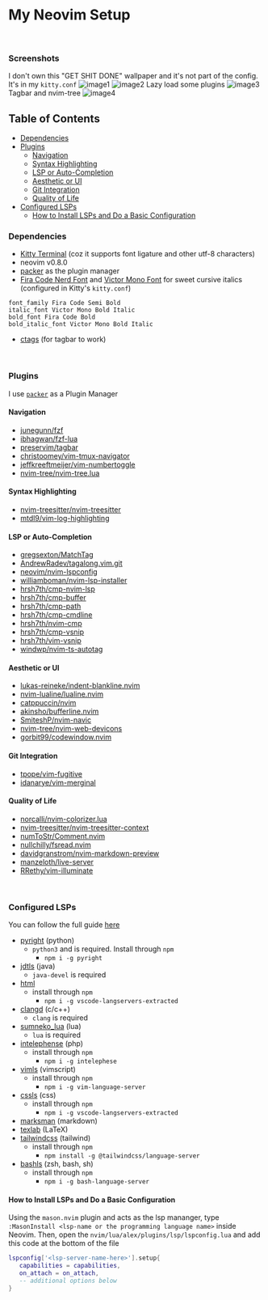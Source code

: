 # My Neovim Setup

<br>

### Screenshots

I don't own this "GET SHIT DONE" wallpaper and it's not part of the config. It's in my ```kitty.conf```
![image1](./assets/images/img1.png)
![image2](./assets/images/img2.png)
Lazy load some plugins
![image3](./assets/images/img3.png)
Tagbar and nvim-tree
![image4](./assets/images/img4.png)

## Table of Contents
* [Dependencies](#dependencies)
* [Plugins](#plugins)
   + [Navigation](#navigation)
   + [Syntax Highlighting](#syntax-highlighting)
   + [LSP or Auto-Completion](#lsp-or-auto-completion)
   + [Aesthetic or UI](#aesthetic-or-ui)
   + [Git Integration](#git-integration)
   + [Quality of Life](#quality-of-life)
* [Configured LSPs](#configured-lsps)
   + [How to Install LSPs and Do a Basic Configuration](#how-to-install-lsps-and-do-a-basic-configuration)
<!-- + [To Do/s](#to-dos) -->

### Dependencies
* [Kitty Terminal](https://github.com/kovidgoyal/kitty) (coz it supports font ligature and other utf-8 characters)
* neovim v0.8.0
* [packer](https://github.com/wbthomason/packer.nvim) as the plugin manager
* [Fira Code Nerd Font](https://github.com/ryanoasis/nerd-fonts/tree/master/patched-fonts/FiraCode)
   and [Victor Mono Font](https://github.com/rubjo/victor-mono) for sweet cursive italics
   (configured in Kitty's ```kitty.conf```)
```
font_family Fira Code Semi Bold
italic_font Victor Mono Bold Italic
bold_font Fira Code Bold
bold_italic_font Victor Mono Bold Italic
```
* [ctags](https://github.com/universal-ctags/ctags) (for tagbar to work)

<br>

### Plugins

I use [```packer```](https://github.com/wbthomason/packer.nvim) as a Plugin Manager

#### Navigation

* [junegunn/fzf                     ](https://github.com/junegunn/fzf)
* [ibhagwan/fzf-lua                 ](https://github.com/ibhagwan/fzf-lua)
* [preservim/tagbar                 ](https://github.com/preservim/tagbar)
* [christoomey/vim-tmux-navigator   ](https://github.com/christoomey/vim-tmux-navigator)
* [jeffkreeftmeijer/vim-numbertoggle](https://github.com/jeffkreeftmeijer/vim-numbertoggle)
* [nvim-tree/nvim-tree.lua          ](https://github.com/nvim-tree/nvim-tree.lua)

#### Syntax Highlighting

* [nvim-treesitter/nvim-treesitter](https://github.com/nvim-treesitter/nvim-treesitter)
* [mtdl9/vim-log-highlighting     ](https://github.com/MTDL9/vim-log-highlighting)

#### LSP or Auto-Completion

* [gregsexton/MatchTag            ](https://github.com/gregsexton/MatchTag)
* [AndrewRadev/tagalong.vim.git   ](https://github.com/AndrewRadev/tagalong.vim)
* [neovim/nvim-lspconfig          ](https://github.com/neovim/nvim-lspconfig)
* [williamboman/nvim-lsp-installer](https://github.com/williamboman/nvim-lsp-installer)
* [hrsh7th/cmp-nvim-lsp           ](https://github.com/hrsh7th/cmp-nvim-lsp)
* [hrsh7th/cmp-buffer             ](https://github.com/hrsh7th/cmp-buffer)
* [hrsh7th/cmp-path               ](https://github.com/hrsh7th/cmp-path)
* [hrsh7th/cmp-cmdline            ](https://github.com/hrsh7th/cmp-cmdline)
* [hrsh7th/nvim-cmp               ](https://github.com/hrsh7th/nvim-cmp)
* [hrsh7th/cmp-vsnip              ](https://github.com/hrsh7th/cmp-vsnip)
* [hrsh7th/vim-vsnip              ](https://github.com/hrsh7th/vim-vsnip)
* [windwp/nvim-ts-autotag         ](https://github.com/windwp/nvim-ts-autotag)

<!-- * [maxboisvert/vim-simple-complete](https://github.com/maxboisvert/vim-simple-complete) -->
<!-- * [ackyshake/VimCompletesMe       ](https://github.com/ackyshake/VimCompletesMe) -->

#### Aesthetic or UI

* [lukas-reineke/indent-blankline.nvim](https://github.com/lukas-reineke/indent-blankline.nvim)
* [nvim-lualine/lualine.nvim          ](https://github.com/nvim-lualine/lualine.nvim)
* [catppuccin/nvim                    ](https://github.com/catppuccin/nvim)
* [akinsho/bufferline.nvim            ](https://github.com/akinsho/bufferline.nvim)
* [SmiteshP/nvim-navic                ](https://github.com/SmiteshP/nvim-navic)
* [nvim-tree/nvim-web-devicons        ](https://github.com/nvim-tree/nvim-web-devicons)
* [gorbit99/codewindow.nvim           ](https://github.com/gorbit99/codewindow.nvim)

#### Git Integration
* [tpope/vim-fugitive   ](https://github.com/tpope/vim-fugitive)
* [idanarye/vim-merginal](https://github.com/idanarye/vim-merginal)

#### Quality of Life

* [norcalli/nvim-colorizer.lua            ](https://github.com/norcalli/nvim-colorizer.lua)
* [nvim-treesitter/nvim-treesitter-context](https://github.com/nvim-treesitter/nvim-treesitter-context)
* [numToStr/Comment.nvim                  ](https://github.com/numToStr/Comment.nvim)
* [nullchilly/fsread.nvim                 ](https://github.com/nullchilly/fsread.nvim)
* [davidgranstrom/nvim-markdown-preview   ](https://github.com/davidgranstrom/nvim-markdown-preview)
* [manzeloth/live-server                  ](https://github.com/manzeloth/live-server)
* [RRethy/vim-illuminate                  ](https://github.com/RRethy/vim-illuminate)

<br>

### Configured LSPs
You can follow the full guide [here](https://github.com/neovim/nvim-lspconfig/blob/master/doc/server_configurations.md)
* [pyright](https://github.com/neovim/nvim-lspconfig/blob/master/doc/server_configurations.md#pyright) (python)
   + ```python3``` and is required. Install through ```npm```
      - ```npm i -g pyright```
* [jdtls](https://github.com/neovim/nvim-lspconfig/blob/master/doc/server_configurations.md#jdtls) (java)
   + ```java-devel``` is required
* [html](https://github.com/neovim/nvim-lspconfig/blob/master/doc/server_configurations.md#html)
   + install through ```npm```
      - ```npm i -g vscode-langservers-extracted```
* [clangd](https://github.com/neovim/nvim-lspconfig/blob/master/doc/server_configurations.md#clangd) (c/c++)
   + ```clang``` is required
* [sumneko_lua](https://github.com/neovim/nvim-lspconfig/blob/master/doc/server_configurations.md#sumneko_lua) (lua)
   + ```lua``` is required
* [intelephense](https://github.com/neovim/nvim-lspconfig/blob/master/doc/server_configurations.md#intelephense) (php)
   + install through ```npm```
      - ```npm i -g intelephese```
* [vimls](https://github.com/neovim/nvim-lspconfig/blob/master/doc/server_configurations.md#vimls) (vimscript)
   + install through ```npm```
      - ```npm i -g vim-language-server```
* [cssls](https://github.com/neovim/nvim-lspconfig/blob/master/doc/server_configurations.md#cssls) (css)
   + install through ```npm```
      - ```npm i -g vscode-langservers-extracted```
* [marksman](https://github.com/neovim/nvim-lspconfig/blob/master/doc/server_configurations.md#marksman) (markdown)
* [texlab](https://github.com/neovim/nvim-lspconfig/blob/master/doc/server_configurations.md#html) (LaTeX)
* [tailwindcss](https://github.com/neovim/nvim-lspconfig/blob/master/doc/server_configurations.md#tailwindcss) (tailwind)
   + install through ```npm```
      - ```npm install -g @tailwindcss/language-server```
* [bashls](https://github.com/neovim/nvim-lspconfig/blob/master/doc/server_configurations.md#bashls) (zsh, bash, sh)
   + install through ```npm```
      - ```npm i -g bash-language-server```

#### How to Install LSPs and Do a Basic Configuration
Using the ```mason.nvim``` plugin and acts as the lsp mananger,
type ```:MasonInstall <lsp-name or the programming language name>``` inside Neovim. Then, open the ```nvim/lua/alex/plugins/lsp/lspconfig.lua```
and add this code at the bottom of the file
```lua
lspconfig['<lsp-server-name-here>'].setup{
   capabilities = capabilities,
   on_attach = on_attach,
   -- additional options below
}

```

<br>

